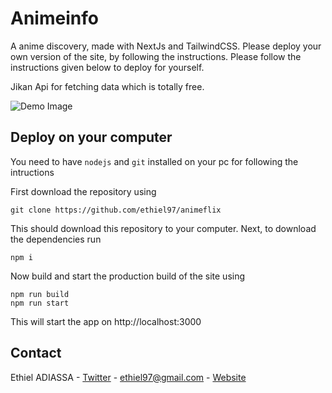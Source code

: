 # Animeinfo

A anime discovery, made with NextJs and TailwindCSS. Please deploy your own version of the site, by following the instructions. Please follow the instructions given below to deploy for yourself.

Jikan Api for fetching data which is totally free.

![Demo Image](https://github.com/Ethiel97/animeinfo/blob/master/assets/images/app_screenshot.jpg)


## Deploy on your computer

You need to have `nodejs` and `git` installed on your pc for following the intructions

First download the repository using
```
git clone https://github.com/ethiel97/animeflix
```

This should download this repository to your computer. Next, to download the dependencies run
```
npm i
```

Now build and start the production build of the site using
```
npm run build
npm run start
```

This will start the app on http://localhost:3000


## Contact

Ethiel ADIASSA - [Twitter](https://www.twitter.com/enthusiastDev) - ethiel97@gmail.com - [Website](https://ethieladiassa.me)